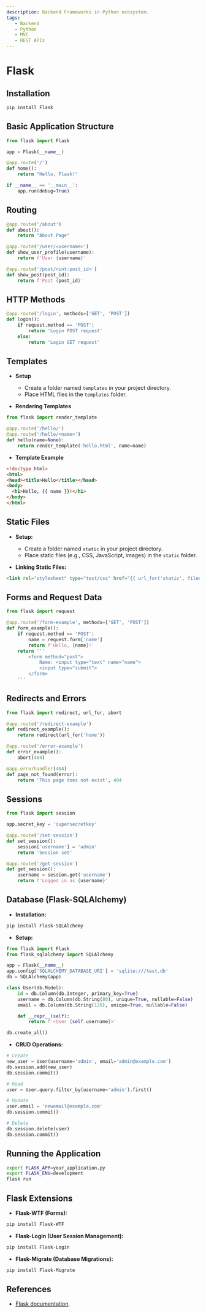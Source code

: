 ```yaml
---
description: Backend Frameworks in Python ecosystem.
tags:
   - Backend
   - Python
   - MVC
   - REST APIs
---
```


# Flask

## Installation

```bash
pip install Flask
```

## Basic Application Structure

```python
from flask import Flask

app = Flask(__name__)

@app.route('/')
def home():
    return "Hello, Flask!"

if __name__ == '__main__':
    app.run(debug=True)
```

## Routing

```python
@app.route('/about')
def about():
    return "About Page"

@app.route('/user/<username>')
def show_user_profile(username):
    return f'User {username}'

@app.route('/post/<int:post_id>')
def show_post(post_id):
    return f'Post {post_id}'
```

## HTTP Methods

```python
@app.route('/login', methods=['GET', 'POST'])
def login():
    if request.method == 'POST':
        return 'Login POST request'
    else:
        return 'Login GET request'
```

## Templates

- **Setup**
  - Create a folder named `templates` in your project directory.
  - Place HTML files in the `templates` folder.

- **Rendering Templates**

```python
from flask import render_template

@app.route('/hello/')
@app.route('/hello/<name>')
def hello(name=None):
    return render_template('hello.html', name=name)
```

- **Template Example**

```html title="templates/hello.html"
<!doctype html>
<html>
<head><title>Hello</title></head>
<body>
  <h1>Hello, {{ name }}!</h1>
</body>
</html>
```

## Static Files

- **Setup:**
  - Create a folder named `static` in your project directory.
  - Place static files (e.g., CSS, JavaScript, images) in the `static` folder.

- **Linking Static Files:**

```html
<link rel="stylesheet" type="text/css" href="{{ url_for('static', filename='style.css') }}">
```

## Forms and Request Data

```python
from flask import request

@app.route('/form-example', methods=['GET', 'POST'])
def form_example():
    if request.method == 'POST':
        name = request.form['name']
        return f'Hello, {name}!'
    return '''
        <form method="post">
            Name: <input type="text" name="name">
            <input type="submit">
        </form>
    '''
```

## Redirects and Errors

```python
from flask import redirect, url_for, abort

@app.route('/redirect-example')
def redirect_example():
    return redirect(url_for('home'))

@app.route('/error-example')
def error_example():
    abort(404)

@app.errorhandler(404)
def page_not_found(error):
    return 'This page does not exist', 404
```

## Sessions

```python
from flask import session

app.secret_key = 'supersecretkey'

@app.route('/set-session')
def set_session():
    session['username'] = 'admin'
    return 'Session set'

@app.route('/get-session')
def get_session():
    username = session.get('username')
    return f'Logged in as {username}'
```

## Database (Flask-SQLAlchemy)

- **Installation:**

```bash
pip install Flask-SQLAlchemy
```

- **Setup:**

```python
from flask import Flask
from flask_sqlalchemy import SQLAlchemy

app = Flask(__name__)
app.config['SQLALCHEMY_DATABASE_URI'] = 'sqlite:///test.db'
db = SQLAlchemy(app)

class User(db.Model):
    id = db.Column(db.Integer, primary_key=True)
    username = db.Column(db.String(80), unique=True, nullable=False)
    email = db.Column(db.String(120), unique=True, nullable=False)

    def __repr__(self):
        return f'<User {self.username}>'

db.create_all()
```

- **CRUD Operations:**

```python
# Create
new_user = User(username='admin', email='admin@example.com')
db.session.add(new_user)
db.session.commit()

# Read
user = User.query.filter_by(username='admin').first()

# Update
user.email = 'newemail@example.com'
db.session.commit()

# Delete
db.session.delete(user)
db.session.commit()
```

## Running the Application

```bash
export FLASK_APP=your_application.py
export FLASK_ENV=development
flask run
```

## Flask Extensions

- **Flask-WTF (Forms):**

```bash
pip install Flask-WTF
```

- **Flask-Login (User Session Management):**

```bash
pip install Flask-Login
```

- **Flask-Migrate (Database Migrations):**

```bash
pip install Flask-Migrate
```

## References

- [Flask documentation](https://flask.palletsprojects.com/).
